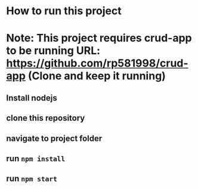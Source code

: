 # How to run this project
# Note: This project requires crud-app to be running URL: https://github.com/rp581998/crud-app (Clone and keep it running)
## Install nodejs
## clone this repository
## navigate to project folder
## run `npm install`
## run `npm start`